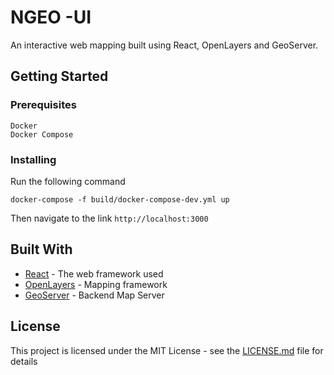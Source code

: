 # NGEO -UI

An interactive web mapping built using React, OpenLayers and GeoServer.

## Getting Started

### Prerequisites

```
Docker
Docker Compose
```

### Installing

Run the following command

```
docker-compose -f build/docker-compose-dev.yml up
```

Then navigate to the link `http://localhost:3000`

## Built With

- [React](https://reactjs.org/) - The web framework used
- [OpenLayers](https://openlayers.org/) - Mapping framework
- [GeoServer](http://geoserver.org/) - Backend Map Server

## License

This project is licensed under the MIT License - see the [LICENSE.md](LICENSE.md) file for details
